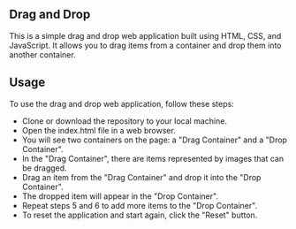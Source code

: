 ## Drag and Drop
This is a simple drag and drop  web application built using HTML, CSS, and JavaScript. It allows you to drag items from a container and drop them into another container.
## Usage
To use the drag and drop web application, follow these steps:

- Clone or download the repository to your local machine.
- Open the index.html file in a web browser.
- You will see two containers on the page: a "Drag Container" and a "Drop Container".
- In the "Drag Container", there are items represented by images that can be dragged.
- Drag an item from the "Drag Container" and drop it into the "Drop Container".
- The dropped item will appear in the "Drop Container".
- Repeat steps 5 and 6 to add more items to the "Drop Container".
- To reset the application and start again, click the "Reset" button.
